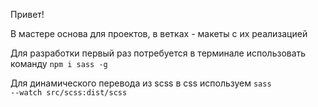 Привет!

В мастере основа для проектов, в ветках - макеты с их реализацией

Для разработки первый раз потребуется в терминале использовать команду <code>npm i sass -g</code>

Для динамического перевода из scss в css используем <code>sass --watch src/scss:dist/scss</code>  
